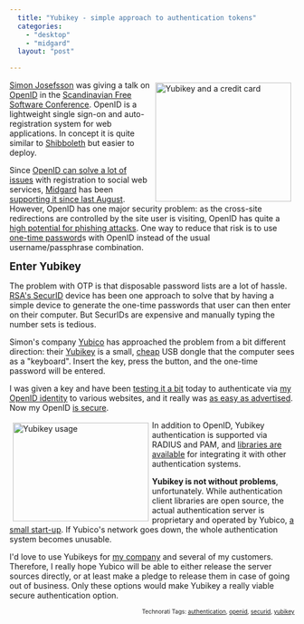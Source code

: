 ```yaml
---
  title: "Yubikey - simple approach to authentication tokens"
  categories: 
    - "desktop"
    - "midgard"
  layout: "post"

---
```

<img src="https://d2vqpl3tx84ay5.cloudfront.net/_press_yubikeys_creditcard.jpg" height="210" width="240" border="0" align="right" hspace="6" vspace="4" alt="Yubikey and a credit card" title="Yubikey and a credit card" />
<a href="http://josefsson.org/">Simon Josefsson</a> was giving a talk on <a href="http://openid.net/">OpenID</a> in the <a href="http://www.fscons.org/">Scandinavian Free Software Conference</a>. OpenID is a lightweight single sign-on and auto-registration system for web applications. In concept it is quite similar to <a href="http://en.wikipedia.org/wiki/Shibboleth_(Internet2)">Shibboleth</a> but easier to deploy.

Since <a href="http://openid.net/what/">OpenID can solve a lot of issues</a> with registration to social web services, <a href="http://www.midgard-project.org/">Midgard</a> has been <a href="http://bergie.iki.fi/blog/midgard_supports_openid/">supporting it since last August</a>. However, OpenID has one major security problem: as the cross-site redirections are controlled by the site user is visiting, OpenID has quite a <a href="http://simonwillison.net/2007/Jan/19/phishing/">high potential for phishing attacks</a>. One way to reduce that risk is to use <a href="http://en.wikipedia.org/wiki/One-time_password">one-time password</a>s with OpenID instead of the usual username/passphrase combination.

<span style="font-size:14pt;"><strong>Enter Yubikey</strong></span>

The problem with OTP is that disposable password lists are a lot of hassle. <a href="http://en.wikipedia.org/wiki/SecurID">RSA's SecurID</a> device has been one approach to solve that by having a simple device to generate the one-time passwords that user can then enter on their computer. But SecurIDs are expensive and manually typing the number sets is tedious.

Simon's company <a href="http://yubico.com/">Yubico</a> has approached the problem from a bit different direction: their <a href="http://www.yubico.com/products/index">Yubikey</a> is a small, <a href="http://www.yubico.com/products/order">cheap</a> USB dongle that the computer sees as a "keyboard". Insert the key, press the button, and the one-time password will be entered.

I was given a key and have been <a href="http://dev.yubico.com/start-here">testing it a bit</a> today to authenticate via <a href="http://bergie.iki.fi/">my OpenID identity</a> to various websites, and it really was <a href="http://dev.yubico.com/start/openid">as easy as advertised</a>. Now my OpenID <a href="http://dev.yubico.com/technology/review">is secure</a>.

<img src="https://d2vqpl3tx84ay5.cloudfront.net/_press_yubikey_hand_comp.jpg" height="174" width="240" border="0" align="left" hspace="6" vspace="4" alt="Yubikey usage" title="Yubikey usage" />
In addition to OpenID, Yubikey authentication is supported via RADIUS and PAM, and <a href="http://dev.yubico.com/apis/start">libraries are available</a> for integrating it with other authentication systems.

<strong>Yubikey is not without problems</strong>, unfortunately. While authentication client libraries are open source, the actual authentication server is proprietary and operated by Yubico, <a href="http://www.yubico.com/about/people">a small start-up</a>. If Yubico's network goes down, the whole authentication system becomes unusable.

I'd love to use Yubikeys for <a href="http://www.nemein.com/en/">my company</a> and several of my customers. Therefore, I really hope Yubico will be able to either release the server sources directly, or at least make a pledge to release them in case of going out of business. Only these options would make Yubikey a really viable secure authentication option.

<p style="text-align:right;font-size:10px;">Technorati Tags: <a href="http://www.technorati.com/tag/authentication" rel="tag">authentication</a>, <a href="http://www.technorati.com/tag/openid" rel="tag">openid</a>, <a href="http://www.technorati.com/tag/securid" rel="tag">securid</a>, <a href="http://www.technorati.com/tag/yubikey" rel="tag">yubikey</a></p>
